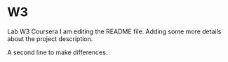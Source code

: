 # W3
Lab W3 Coursera
I am editing the README file.
Adding some more details about the project description.

A second line to make differences.
